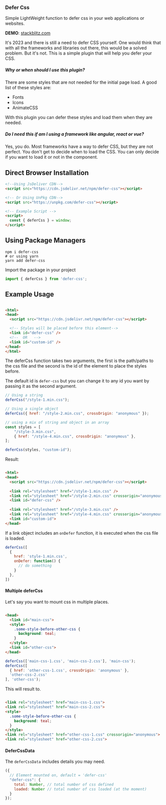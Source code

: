### Defer Css

Simple LightWeight function to defer css in your web applications or websites.

**DEMO**: [stackblitz.com](https://stackblitz.com/edit/defer-css-demo?file=index.html)

It's 2023 and there is still a need to defer CSS yourself. One would think that with all the frameworks and libraries
out there, this would be a solved problem.
But it's not. This is a simple plugin that will help you defer your CSS.

##### Why or when should I use this plugin?

There are some styles that are not needed for the initial page load.
A good list of these styles are:

- Fonts
- Icons
- AnimateCSS

With this plugin you can defer these styles and load them when they are needed.

##### Do I need this if am I using a framework like angular, react or vue?

Yes, you do. Most frameworks have a way to defer CSS, but they are not perfect.
You don't get to decide when to load the CSS. You can only decide if you want to load it or not in the component.



## Direct Browser Installation

```html
<!--Using JsDeliver CDN-->
<script src="https://cdn.jsdelivr.net/npm/defer-css"></script>

<!-- Or Using UnPkg CDN-->
<script src="https://unpkg.com/defer-css"></script>

<!-- Example Script -->
<script>
  const { deferCss } = window;
</script>
```

## Using Package Managers

```shell
npm i defer-css
# or using yarn
yarn add defer-css
```

Import the package in your project

```typescript
import { deferCss } from 'defer-css';
```

## Example Usage


```html

<html>
<head>
  <script src="https://cdn.jsdelivr.net/npm/defer-css"></script>

  <!-- Styles will be placed before this element-->
  <link id="defer-css" />
  <!--  OR   -->
  <link id="custom-id" />
</head>
</html>
```

The deferCss function takes two arguments, the first is the path/paths to the css file and the second is the id of the element to place the styles before.

The default id is `defer-css` but you can change it to any id you want by passing it as the second argument.

```javascript
// Using a string
deferCss("/style-1.min.css");

// Using a single object
deferCss({ href: "/style-2.min.css", crossOrigin: "anonymous" });

// using a mix of string and object in an array
const styles = [
    "/style-3.min.css",
    { href: "/style-4.min.css", crossOrigin: "anonymous" }, 
];

deferCss(styles, "custom-id");
```

Result:

```html

<html>
<head>
  <script src="https://cdn.jsdelivr.net/npm/defer-css"></script>
  
  <link rel="stylesheet" href="/style-1.min.css" />
  <link rel="stylesheet" href="/style-2.min.css" crossorigin="anonymous" />
  <link id="defer-css" />
  
  <link rel="stylesheet" href="/style-3.min.css" />
  <link rel="stylesheet" href="/style-4.min.css" crossorigin="anonymous" />
  <link id="custom-id">
</head>
```

If a link object includes an `onDefer` function, it is executed when the css file is loaded.

```javascript
deferCss([
  {
    href: 'style-1.min.css',
    onDefer: function() {
      // do something
    }
  },
])
```

#### Multiple deferCss

Let's say you want to mount css in multiple places.

```html

<head>
  <link id="main-css">
  <style>
    .some-style-before-other-css {
      background: teal;
    }
  </style>
  <link id="other-css">
</head>
```

```javascript
deferCss(['main-css-1.css', 'main-css-2.css'], 'main-css');
deferCss([
  { href: 'other-css-1.css', crossOrigin: 'anonymous' },
  'other-css-2.css'
], 'other-css');
```

This will result to.

```html

<link rel="stylesheet" href="main-css-1.css">
<link rel="stylesheet" href="main-css-2.css">
<style>
  .some-style-before-other-css {
    background: teal;
  }
</style>
<link rel="stylesheet" href="other-css-1.css" crossorigin="anonymous">
<link rel="stylesheet" href="other-css-2.css">
```

#### DeferCssData

The `deferCssData` includes details you may need.

```javascript
({
  // Element mounted on, default = 'defer-css'
  "defer-css": {
    total: Number, // total number of css defined
    loaded: Number // total number of css loaded (at the moment)
  }
});
```
